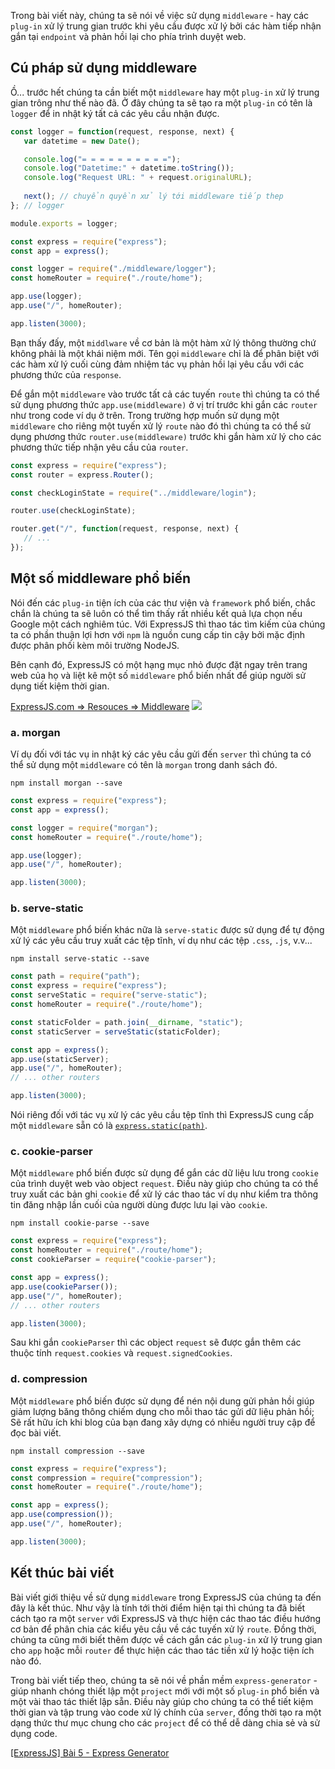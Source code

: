 Trong bài viết này, chúng ta sẽ nói về việc sử dụng `middleware` - hay các `plug-in` xử lý trung gian trước khi yêu cầu được xử lý bởi các hàm tiếp nhận gắn tại `endpoint` và phản hồi lại cho phía trình duyệt web.

## Cú pháp sử dụng middleware

Ồ... trước hết chúng ta cần biết một `middleware` hay một `plug-in` xử lý trung gian trông như thế nào đã. Ở đây chúng ta sẽ tạo ra một `plug-in` có tên là `logger` để in nhật ký tất cả các yêu cầu nhận được.

```middleware/logger.js
const logger = function(request, response, next) {
   var datetime = new Date();

   console.log("= = = = = = = = = =");
   console.log("Datetime:" + datetime.toString());
   console.log("Request URL: " + request.originalURL);
   
   next(); // chuyển quyền xử lý tới middleware tiếp thep
}; // logger

module.exports = logger;
```

```app.js
const express = require("express");
const app = express();

const logger = require("./middleware/logger");
const homeRouter = require("./route/home");

app.use(logger);
app.use("/", homeRouter);

app.listen(3000);
```

Bạn thấy đấy, một `middlware` về cơ bản là một hàm xử lý thông thường chứ không phải là một khái niệm mới. Tên gọi `middleware` chỉ là để phân biệt với các hàm xử lý cuối cùng đảm nhiệm tác vụ phản hồi lại yêu cầu với các phương thức của `response`.

Để gắn một `middleware` vào trước tất cả các tuyến `route` thì chúng ta có thể sử dụng phương thức `app.use(middleware)` ở vị trí trước khi gắn các `router` như trong code ví dụ ở trên. Trong trường hợp muốn sử dụng một `middleware` cho riêng một tuyến xử lý `route` nào đó thì chúng ta có thể sử dụng phương thức `router.use(middleware)` trước khi gắn hàm xử lý cho các phương thức tiếp nhận yêu cầu của `router`.

```route/homeRouter.js
const express = require("express");
const router = express.Router();

const checkLoginState = require("../middleware/login");

router.use(checkLoginState);

router.get("/", function(request, response, next) {
   // ...
});
```

## Một số middleware phổ biến

Nói đến các `plug-in` tiện ích của các thư viện và `framework` phổ biến, chắc chắn là chúng ta sẽ luôn có thể tìm thấy rất nhiều kết quả lựa chọn nếu Google một cách nghiêm túc. Với ExpressJS thì thao tác tìm kiếm của chúng ta có phần thuận lợi hơn với `npm` là nguồn cung cấp tin cậy bởi mặc định được phân phối kèm môi trường NodeJS.

Bên cạnh đó, ExpressJS có một hạng mục nhỏ được đặt ngay trên trang web của họ và liệt kê một số `middleware` phổ biến nhất để giúp người sử dụng tiết kiệm thời gian.

[ExpressJS.com => Resouces => Middleware](https://expressjs.com/en/resources/middleware.html)
![](https://images.viblo.asia/d6eeb15b-012e-4a01-ab47-8dcdd5003cc6.png)

### a. morgan

Ví dụ đối với tác vụ in nhật ký các yêu cầu gửi đến `server` thì chúng ta có thể sử dụng một `middleware` có tên là `morgan` trong danh sách đó.

```CMD|Terminal.io
npm install morgan --save
```

```app.js
const express = require("express");
const app = express();

const logger = require("morgan");
const homeRouter = require("./route/home");

app.use(logger);
app.use("/", homeRouter);

app.listen(3000);
```

### b. serve-static

Một `middleware` phổ biến khác nữa là `serve-static` được sử dụng để tự động xử lý các yêu cầu truy xuất các tệp tĩnh, ví dụ như các tệp `.css`, `.js`, v.v...

```CMD|Terminal.io
npm install serve-static --save
```

```app.js
const path = require("path");
const express = require("express");
const serveStatic = require("serve-static");
const homeRouter = require("./route/home");

const staticFolder = path.join(__dirname, "static");
const staticServer = serveStatic(staticFolder);

const app = express();
app.use(staticServer);
app.use("/", homeRouter);
// ... other routers

app.listen(3000);
```

Nói riêng đối với tác vụ xử lý các yêu cầu tệp tĩnh thì ExpressJS cung cấp một `middleware` sẵn có là [`express.static(path)`](http://expressjs.com/en/4x/api.html#express.static).

### c. cookie-parser

Một `middleware` phổ biến được sử dụng để gắn các dữ liệu lưu trong `cookie` của trình duyệt web vào object `request`. Điều này giúp cho chúng ta có thể truy xuất các bản ghi `cookie` để xử lý các thao tác ví dụ như kiểm tra thông tin đăng nhập lần cuối của người dùng được lưu lại vào `cookie`.

```CMD|Terminal.io
npm install cookie-parse --save
```

```app.js
const express = require("express");
const homeRouter = require("./route/home");
const cookieParser = require("cookie-parser");

const app = express();
app.use(cookieParser());
app.use("/", homeRouter);
// ... other routers

app.listen(3000);
```

Sau khi gắn `cookieParser` thì các object `request` sẽ được gắn thêm các thuộc tính `request.cookies` và `request.signedCookies`.

### d. compression

Một `middleware` phổ biến được sử dụng để nén nội dung gửi phản hồi giúp giảm lượng băng thông chiếm dụng cho mỗi thao tác gửi dữ liệu phản hồi; Sẽ rất hữu ích khi blog của bạn đang xây dựng có nhiều người truy cập để đọc bài viết.

```CMD|Terminal.io
npm install compression --save
```

```app.js
const express = require("express");
const compression = require("compression");
const homeRouter = require("./route/home");

const app = express();
app.use(compression());
app.use("/", homeRouter);

app.listen(3000);
```

## Kết thúc bài viết

Bài viết giới thiệu về sử dụng `middleware` trong ExpressJS của chúng ta đến đây là kết thúc. Như vậy là tính tới thời điểm hiện tại thì chúng ta đã biết cách tạo ra một `server` với ExpressJS và thực hiện các thao tác điều hướng cơ bản để phân chia các kiểu yêu cầu về các tuyến xử lý `route`. Đồng thời, chúng ta cũng mới biết thêm được về cách gắn các `plug-in` xử lý trung gian cho `app` hoặc mỗi `router` để thực hiện các thao tác tiền xử lý hoặc tiện ích nào đó.

Trong bài viết tiếp theo, chúng ta sẽ nói về phần mềm `express-generator` - giúp nhanh chóng thiết lập một `project` mới với một số `plug-in` phổ biến và một vài thao tác thiết lập sẵn. Điều này giúp cho chúng ta có thể tiết kiệm thời gian và tập trung vào code xử lý chính của `server`, đồng thời tạo ra một dạng thức thư mục chung cho các `project` để có thể dễ dàng chia sẻ và sử dụng code.

[[ExpressJS] Bài 5 - Express Generator](https://viblo.asia/p/gGJ59rOaKX2)